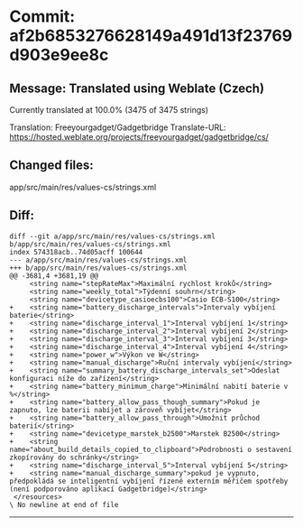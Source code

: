 # Commit: af2b6853276628149a491d13f23769d903e9ee8c
## Message: Translated using Weblate (Czech)

Currently translated at 100.0% (3475 of 3475 strings)

Translation: Freeyourgadget/Gadgetbridge
Translate-URL: https://hosted.weblate.org/projects/freeyourgadget/gadgetbridge/cs/
## Changed files:
app/src/main/res/values-cs/strings.xml

## Diff:
```
diff --git a/app/src/main/res/values-cs/strings.xml b/app/src/main/res/values-cs/strings.xml
index 574318acb..74d05acff 100644
--- a/app/src/main/res/values-cs/strings.xml
+++ b/app/src/main/res/values-cs/strings.xml
@@ -3681,4 +3681,19 @@
     <string name="stepRateMax">Maximální rychlost kroků</string>
     <string name="weekly_total">Týdenní souhrn</string>
     <string name="devicetype_casioecbs100">Casio ECB-S100</string>
+    <string name="battery_discharge_intervals">Intervaly vybíjení baterie</string>
+    <string name="discharge_interval_1">Interval vybíjení 1</string>
+    <string name="discharge_interval_2">Interval vybíjení 2</string>
+    <string name="discharge_interval_3">Interval vybíjení 3</string>
+    <string name="discharge_interval_4">Interval vybíjení 4</string>
+    <string name="power_w">Výkon ve W</string>
+    <string name="manual_discharge">Ruční intervaly vybíjení</string>
+    <string name="summary_battery_discharge_intervals_set">Odeslat konfiguraci níže do zařízení</string>
+    <string name="battery_minimum_charge">Minimální nabití baterie v %</string>
+    <string name="battery_allow_pass_though_summary">Pokud je zapnuto, lze baterii nabíjet a zároveň vybíjet</string>
+    <string name="battery_allow_pass_through">Umožnit průchod baterií</string>
+    <string name="devicetype_marstek_b2500">Marstek B2500</string>
+    <string name="about_build_details_copied_to_clipboard">Podrobnosti o sestavení zkopírovány do schránky</string>
+    <string name="discharge_interval_5">Interval vybíjení 5</string>
+    <string name="manual_discharge_summary">pokud je vypnuto, předpokládá se inteligentní vybíjení řízené externím měřičem spotřeby (není podporováno aplikací Gadgetbridge)</string>
 </resources>
\ No newline at end of file
```
-----------------------------------
